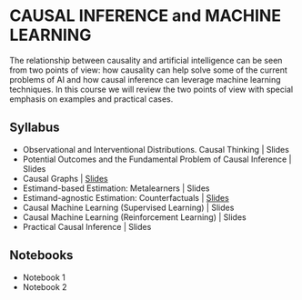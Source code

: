 # CAUSAL INFERENCE and MACHINE LEARNING

The relationship between causality and artificial intelligence can be seen from two points of view: how causality can help solve some of the current problems of AI and how causal inference can leverage machine learning techniques. In this course we will review the two points of view with special emphasis on examples and practical cases.

## Syllabus
+ Observational and Interventional Distributions. Causal Thinking | Slides
+ Potential Outcomes and the Fundamental Problem of Causal Inference | Slides
+ Causal Graphs | [Slides](https://github.com/DataScienceUB/CI-ML/raw/main/slides/3.CausalGraphsOpenBank.pdf)
+ Estimand-based Estimation: Metalearners | Slides
+ Estimand-agnostic Estimation: Counterfactuals | [Slides](https://github.com/DataScienceUB/CI-ML/raw/main/slides/5.EstimandAgnosticOpenBank.pdf)
+ Causal Machine Learning (Supervised Learning) | Slides
+ Causal Machine Learning (Reinforcement Learning) | Slides
+ Practical Causal Inference | Slides

## Notebooks
+ Notebook 1
+ Notebook 2
